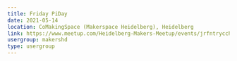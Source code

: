 ```yaml
---
title: Friday PiDay
date: 2021-05-14
location: CoMakingSpace (Makerspace Heidelberg), Heidelberg
link: https://www.meetup.com/Heidelberg-Makers-Meetup/events/jrfntrycchbsb/
usergroup: makershd
type: usergroup
---
```

